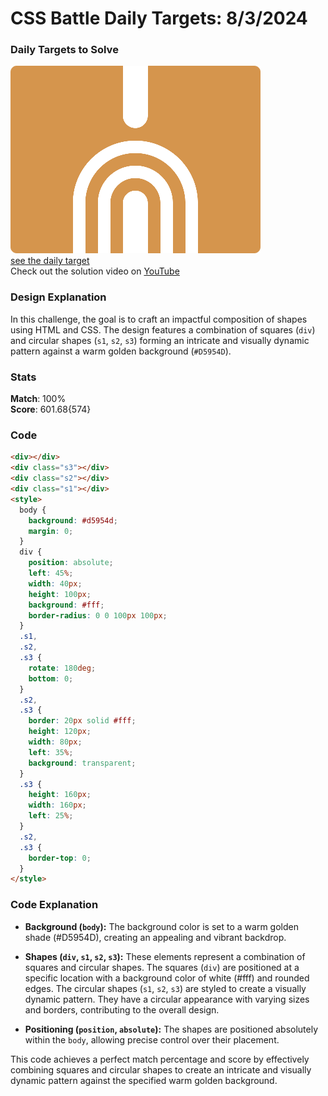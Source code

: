 # CSS Battle Daily Targets: 8/3/2024

### Daily Targets to Solve

![picture of daily target](./images/08.png)  
[see the daily target](https://cssbattle.dev/play/d2do5giUJ97UakikvOW6)  
Check out the solution video on [YouTube](https://www.youtube.com/watch?v=0fzu2iLaEi8)

### Design Explanation

In this challenge, the goal is to craft an impactful composition of shapes using HTML and CSS. The design features a combination of squares (`div`) and circular shapes (`s1`, `s2`, `s3`) forming an intricate and visually dynamic pattern against a warm golden background (`#D5954D`).

### Stats

**Match**: 100%  
**Score**: 601.68{574}

### Code

```html
<div></div>
<div class="s3"></div>
<div class="s2"></div>
<div class="s1"></div>
<style>
  body {
    background: #d5954d;
    margin: 0;
  }
  div {
    position: absolute;
    left: 45%;
    width: 40px;
    height: 100px;
    background: #fff;
    border-radius: 0 0 100px 100px;
  }
  .s1,
  .s2,
  .s3 {
    rotate: 180deg;
    bottom: 0;
  }
  .s2,
  .s3 {
    border: 20px solid #fff;
    height: 120px;
    width: 80px;
    left: 35%;
    background: transparent;
  }
  .s3 {
    height: 160px;
    width: 160px;
    left: 25%;
  }
  .s2,
  .s3 {
    border-top: 0;
  }
</style>
```

### Code Explanation

- **Background (`body`):** The background color is set to a warm golden shade (#D5954D), creating an appealing and vibrant backdrop.

- **Shapes (`div`, `s1`, `s2`, `s3`):** These elements represent a combination of squares and circular shapes. The squares (`div`) are positioned at a specific location with a background color of white (#fff) and rounded edges. The circular shapes (`s1`, `s2`, `s3`) are styled to create a visually dynamic pattern. They have a circular appearance with varying sizes and borders, contributing to the overall design.

- **Positioning (`position`, `absolute`):** The shapes are positioned absolutely within the `body`, allowing precise control over their placement.

This code achieves a perfect match percentage and score by effectively combining squares and circular shapes to create an intricate and visually dynamic pattern against the specified warm golden background.
